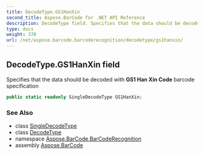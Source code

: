 ```yaml
---
title: DecodeType.GS1HanXin
second_title: Aspose.BarCode for .NET API Reference
description: DecodeType field. Specifies that the data should be decoded with GS1 Han Xin Code barcode specification
type: docs
weight: 370
url: /net/aspose.barcode.barcoderecognition/decodetype/gs1hanxin/
---
```

## DecodeType.GS1HanXin field

Specifies that the data should be decoded with **GS1 Han Xin Code** barcode specification

```csharp
public static readonly SingleDecodeType GS1HanXin;
```

### See Also

* class [SingleDecodeType](../../singledecodetype/)
* class [DecodeType](../)
* namespace [Aspose.BarCode.BarCodeRecognition](../../../aspose.barcode.barcoderecognition/)
* assembly [Aspose.BarCode](../../../)


